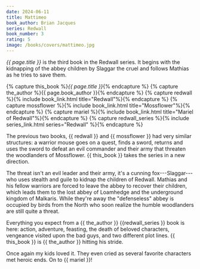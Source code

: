 ```yaml
---
date: 2024-06-11
title: Mattimeo
book_author: Brian Jacques
series: Redwall
book_number: 3
rating: 5
image: /books/covers/mattimeo.jpg
---
```


<cite class="book-title">{{ page.title }}</cite> is the third book in the
Redwall series. It begins with the kidnapping of the abbey children by Slaggar
the cruel and follows Mathias as he tries to save them.

{% capture this_book %}<cite class="book-title">{{ page.title }}</cite>{% endcapture %}
{% capture the_author %}<span class="author-name">{{ page.book_author }}</span>{% endcapture %}
{% capture redwall %}{% include book_link.html title="Redwall"%}{% endcapture %}
{% capture mossflower %}{% include book_link.html title="Mossflower"%}{% endcapture %}
{% capture mariel %}{% include book_link.html title="Mariel of Redwall"%}{% endcapture %}
{% capture redwall_series %}{% include series_link.html series="Redwall" %}{% endcapture %}

 The previous two books, {{ redwall }} and {{ mossflower }} had very similar
 structures: a warrior mouse goes on a quest, finds a sword, returns and uses
 the sword to defeat an evil commander and their army that threaten the
 woodlanders of Mossflower. {{ this_book }} takes the series in a new
 direction.

The threat isn't an evil leader and their army, it's a cunning
fox---Slaggar---who uses stealth and guile to kidnap the children of Redwall.
Mathias and his fellow warriors are forced to leave the abbey to recover their
children, which leads them to the lost abbey of Loamhedge and the underground
kingdom of Malkaris. While they're away the "defenseless" abbey is
occupied by birds from the North who soon realize the humble woodlanders are
still quite a threat.

Everything you expect from a {{ the_author }} {{redwall_series }} book is
here: action, adventure, feasting, the death of beloved characters, vengeance
visited upon the bad guys, and two different plot lines. {{ this_book }} is {{
the_author }} hitting his stride.

Once again my kids loved it. They even cried as several favorite characters
met heroic ends. On to {{ mariel }}!
